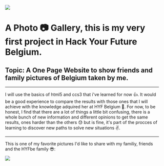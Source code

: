 ![](https://11.be/sites/default/files/styles/logo/public/2021-01/Logo_purple_dark_flag.png?itok=36MYD7lL)
# A Photo :camera: Gallery, this is my very first project in Hack Your Future Belgium.
## Topic: A One Page Website to show friends and family pictures of Belgium taken by me.
****
I will use the basics of html5 and ccs3 that i've learned for now :+1:. It would be a good experience to compare the results with those ones that I will achieve with the knowledge adquired her at HYF Belgium :punch:.
For now, to be honest, I find that there are a lot of things a little bit confusing, there is a whole bunch of new information and different opinions to get the same results, ones harder than the others :sweat: but is fine, it's part of the procces of learning to discover new paths to solve new situations :v:.
****
This is one of my favorite pictures I'd like to share with my familiy, friends and the HYFbe family :sunglasses::



![](https://lh3.googleusercontent.com/R7GlemnTnaPX_D1xN1yVLCJjMiS7pzdZ7QJzlF3yLjiX9NM7L6VjGNEVha8OexAqJ8AK74hPblQpyhv22xTpfcnNnCm7LatPPckMr0-_SU4d1AXOSoQO2TGm5-2RE02_yYU0jYOVmtOpRtcgdpUOc9A5Na2hC_Bwz_2stXJiQ89wvYJKQzFoEr3LtRAPxq0MAJHj4DuTv-efnIJRiiuFeft5QXA1Y_P3xh2A1MMGxJiuhpTLB4X82bQq5u_RU3VoHAsztxCorvcnsNSeS-CvK4XA36Wi3MKGRIlx3XmtZLlvxFPQzrhPV8LWYC3UFLqPp4_nsbuICtxLrbZUGAgMILtfiPc7pDojvOhDaIv4oa1Nup7Y0kLGm9fxHPRD0I4s1i2MGvtuquO9Mq5KoxICYQBFdn0iiZg2GyGRjWewSoJfv-sq8rjWv6QIfC1Uj9WfV6sAl-c7Y-13Bx7LioscLZC9tSrVRTywVK8O0TbH2KZ4ESnP7nCkcqubnWem0GNdSHQMQFtEbxbYDMSdn4V02dEL0QgPs2UhzcoP9m25zAcnSGvNvtndQQAxK6QxZJJxM-ISk3Talk6iv8yvL-Ef5xsCt2-LKDnXtEcg7wpsx-IuXM2oiNS3gNk_-0FT5GbHfGl9kpjGco1hYLWOczZrhNyVOju1iGk-MTq7qmtYQXPVTK2RWcoVhV74AE66o2ZF_ZAax-cBvA7fE-uWJnGY5AWO9g=w1097-h617-no?authuser=0)



